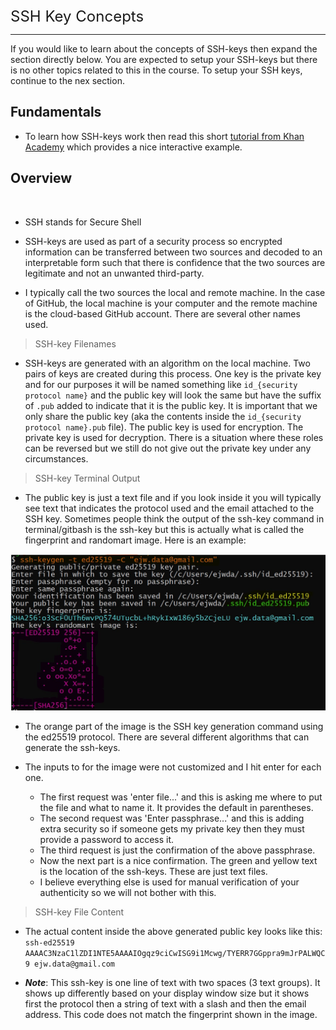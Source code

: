 <summary><span id="concept" style="font-size: x-large">SSH Key Concepts</span></summary> 
<hr>
If you would like to learn about the concepts of SSH-keys then expand the section directly below.  You are expected to setup your SSH-keys but there is no other topics related to this in the course.  To setup your SSH keys, continue to the nex section.  
<br>

## Fundamentals

*  To learn how SSH-keys work then read this short [tutorial from Khan Academy](https://www.khanacademy.org/computing/computers-and-internet/xcae6f4a7ff015e7d:online-data-security/xcae6f4a7ff015e7d:data-encryption-techniques/a/public-key-encryption) which provides a nice interactive example.  

## Overview

<br>

* SSH stands for Secure Shell

* SSH-keys are used as part of a security process so encrypted information can be transferred between two sources and decoded to an interpretable form such that there is confidence that the two sources are legitimate and not an unwanted third-party.  

* I typically call the two sources the local and remote machine.  In the case of GitHub, the local machine is your computer and the remote machine is the cloud-based GitHub account.  There are several other names used.  

>SSH-key Filenames

  *  SSH-keys are generated with an algorithm on the local machine.  Two pairs of keys are created during this process.  One key is the private key and for our purposes it will be named something like `id_{security protocol name}` and the public key will look the same but have the suffix of `.pub` added to indicate that it is the public key.  It is important that we only share the public key (aka the contents inside the `id_{security protocol name}.pub` file).  The public key is used for encryption.  The private key is used for decryption.  There is a situation where these roles can be reversed but we still do not give out the private key under any circumstances.   

>SSH-key Terminal Output

  * The public key is just a text file and if you look inside it you will typically see text that indicates the protocol used and the email attached to the SSH key.  Sometimes people think the output of the ssh-key command in terminal/gitbash is the ssh-key but this is actually what is called the fingerprint and randomart image.  Here is an example:
  
![SSH Keys](images/ssh-images/ssh-generation-terminal.jpg)

  * The orange part of the image is the SSH key generation command using the ed25519 protocol.  There are several different algorithms that can generate the ssh-keys.

  * The inputs to for the image were not customized and I hit enter for each one.  
    * The first request was 'enter file...' and this is asking me where to put the file and what to name it.  It provides the default in parentheses.  
    * The second request was 'Enter passphrase...' and this is adding extra security so if someone gets my private key then they must provide a password to access it.
    * The third request is just the confirmation of the above passphrase.
    * Now the next part is a nice confirmation.  The green and yellow text is the location of the ssh-keys.  These are just text files.
    * I believe everything else is used for manual verification of your authenticity so we will not bother with this.

>SSH-key File Content

  * <span id="key">The actual content inside the above generated public key looks like this:  </span>
    ```ssh-ed25519 AAAAC3NzaC1lZDI1NTE5AAAAIOgqz9ciCwISG9i1Mcwg/TYERR7GGppra9mJrPALWQC9 ejw.data@gmail.com``` 

  * **_Note_**:  This ssh-key is one line of text with two spaces (3 text groups).  It shows up differently based on your display window size but it shows first the protocol then a string of text with a slash and then the email address.  This code does not match the fingerprint shown in the image.

<br>
<br>